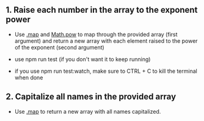 ## 1. Raise each number in the array to the exponent power

- Use [.map][map_method_docs] and [Math.pow][Math_pow_docs] to map through the provided array (first argument)  and return a new array with each element raised to the power of the exponent (second argument)

- use npm run test (if you don't want it to keep running)
- if you use npm run test:watch, make sure to CTRL + C to kill the terminal when done


## 2. Capitalize all names in the provided array
- Use [.map][map_method_docs] to return a new array with all names capitalized.

[map_method_docs]: https://developer.mozilla.org/en-US/docs/Web/JavaScript/Reference/Global_Objects/Array/map
[Math_pow_docs]: https://developer.mozilla.org/en-US/docs/Web/JavaScript/Reference/Global_Objects/Math/pow